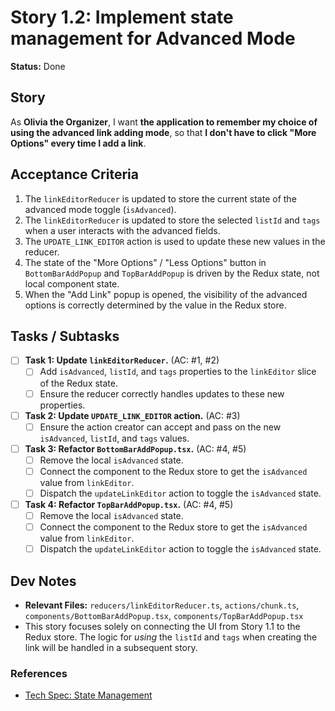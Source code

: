 # Story 1.2: Implement state management for Advanced Mode

**Status:** Done

## Story

As **Olivia the Organizer**,
I want **the application to remember my choice of using the advanced link adding mode**,
so that **I don't have to click "More Options" every time I add a link**.

## Acceptance Criteria

1.  The `linkEditorReducer` is updated to store the current state of the advanced mode toggle (`isAdvanced`).
2.  The `linkEditorReducer` is updated to store the selected `listId` and `tags` when a user interacts with the advanced fields.
3.  The `UPDATE_LINK_EDITOR` action is used to update these new values in the reducer.
4.  The state of the "More Options" / "Less Options" button in `BottomBarAddPopup` and `TopBarAddPopup` is driven by the Redux state, not local component state.
5.  When the "Add Link" popup is opened, the visibility of the advanced options is correctly determined by the value in the Redux store.

## Tasks / Subtasks

- [ ] **Task 1: Update `linkEditorReducer`.** (AC: #1, #2)
    - [ ] Add `isAdvanced`, `listId`, and `tags` properties to the `linkEditor` slice of the Redux state.
    - [ ] Ensure the reducer correctly handles updates to these new properties.
- [ ] **Task 2: Update `UPDATE_LINK_EDITOR` action.** (AC: #3)
    - [ ] Ensure the action creator can accept and pass on the new `isAdvanced`, `listId`, and `tags` values.
- [ ] **Task 3: Refactor `BottomBarAddPopup.tsx`.** (AC: #4, #5)
    - [ ] Remove the local `isAdvanced` state.
    - [ ] Connect the component to the Redux store to get the `isAdvanced` value from `linkEditor`.
    - [ ] Dispatch the `updateLinkEditor` action to toggle the `isAdvanced` state.
- [ ] **Task 4: Refactor `TopBarAddPopup.tsx`.** (AC: #4, #5)
    - [ ] Remove the local `isAdvanced` state.
    - [ ] Connect the component to the Redux store to get the `isAdvanced` value from `linkEditor`.
    - [ ] Dispatch the `updateLinkEditor` action to toggle the `isAdvanced` state.

## Dev Notes

-   **Relevant Files:** `reducers/linkEditorReducer.ts`, `actions/chunk.ts`, `components/BottomBarAddPopup.tsx`, `components/TopBarAddPopup.tsx`
-   This story focuses solely on connecting the UI from Story 1.1 to the Redux store. The logic for *using* the `listId` and `tags` when creating the link will be handled in a subsequent story.

### References

-   [Tech Spec: State Management](tech-spec.md#54-state-management)
